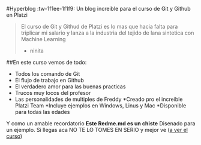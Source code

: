 #Hyperblog :tw-1f1ee-1f1f9:
Un blog increible para el curso de Git y Github en Platzi
> El curso de Git y Githud de Platzi es lo mas que hacia falta para triplicar mi salario y lanza a la industria del tejido de lana sintetica con Machine Learning 
> - ninita 


##En este curso vemos de todo:
* Todos los comando de Git
* El flujo de trabajo en Github
* El verdadero amor para las buenas practicas 
* Trucos muy locos del profesor 
* Las personalidades de multiples de Freddy
*Creado pro el increible Platzi Team
*Incluye ejemplos en Windows, Linus y Mac
*Disponible para todas las edades 

Y como un amable recordatorio **Este Redme.md es un chiste** Disenado para un ejemplo. Si llegas aca NO TE LO TOMES EN SERIO y mejor ve ([a ver el curso](http://platzi.com/cursos/git-github/ "a ver el curso"))
